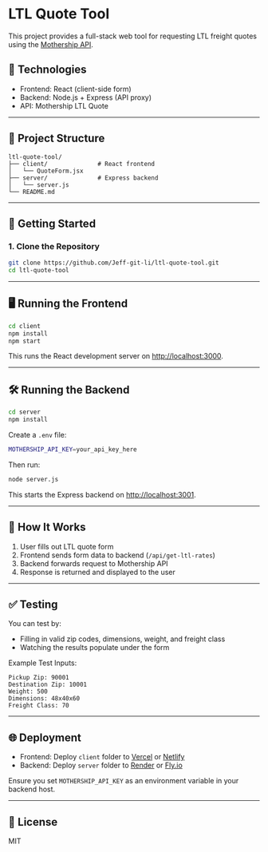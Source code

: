 # LTL Quote Tool

This project provides a full-stack web tool for requesting LTL freight quotes using the [Mothership API](https://developers.mothership.com/reference/createquote).

## 🔧 Technologies
- Frontend: React (client-side form)
- Backend: Node.js + Express (API proxy)
- API: Mothership LTL Quote

---

## 📁 Project Structure

```
ltl-quote-tool/
├── client/              # React frontend
│   └── QuoteForm.jsx
├── server/              # Express backend
│   └── server.js
└── README.md
```

---

## 🚀 Getting Started

### 1. Clone the Repository

```bash
git clone https://github.com/Jeff-git-li/ltl-quote-tool.git
cd ltl-quote-tool
```

---

## 🖥️ Running the Frontend

```bash
cd client
npm install
npm start
```

This runs the React development server on [http://localhost:3000](http://localhost:3000).

---

## 🛠️ Running the Backend

```bash
cd server
npm install
```

Create a `.env` file:

```bash
MOTHERSHIP_API_KEY=your_api_key_here
```

Then run:

```bash
node server.js
```

This starts the Express backend on [http://localhost:3001](http://localhost:3001).

---

## 🔄 How It Works

1. User fills out LTL quote form
2. Frontend sends form data to backend (`/api/get-ltl-rates`)
3. Backend forwards request to Mothership API
4. Response is returned and displayed to the user

---

## ✅ Testing

You can test by:
- Filling in valid zip codes, dimensions, weight, and freight class
- Watching the results populate under the form

Example Test Inputs:
```
Pickup Zip: 90001
Destination Zip: 10001
Weight: 500
Dimensions: 48x40x60
Freight Class: 70
```

---

## 🌐 Deployment

- Frontend: Deploy `client` folder to [Vercel](https://vercel.com) or [Netlify](https://netlify.com)
- Backend: Deploy `server` folder to [Render](https://render.com) or [Fly.io](https://fly.io)

Ensure you set `MOTHERSHIP_API_KEY` as an environment variable in your backend host.

---

## 📄 License

MIT
